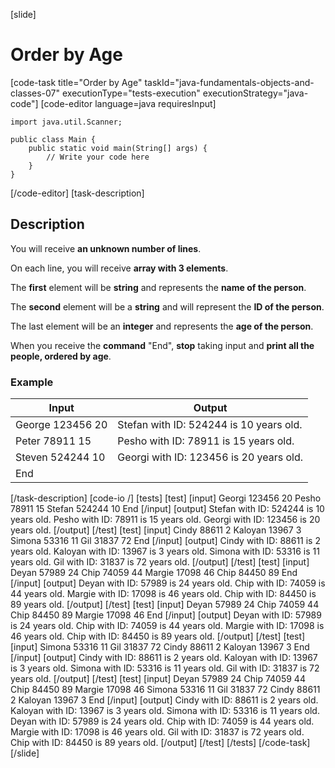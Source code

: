 [slide]
# Order by Age
[code-task title="Order by Age" taskId="java-fundamentals-objects-and-classes-07" executionType="tests-execution" executionStrategy="java-code"]
[code-editor language=java requiresInput]
```
import java.util.Scanner;

public class Main {
    public static void main(String[] args) {
        // Write your code here
    }
}
```
[/code-editor]
[task-description]
## Description
You will receive **an unknown number of lines**.

On each line, you will receive **array with 3 elements**.

The **first** element will be **string** and represents the **name of the person**. 

The **second** element will be a **string** and will represent the **ID of the person**. 

The last element will be an **integer** and represents the **age of the person**.

When you receive the **command** "End", **stop** taking input and **print all the people, ordered by age**.

### Example
| **Input** | **Output** |
| --- | --- |
| George 123456 20 | Stefan with ID: 524244 is 10 years old. |
| Peter 78911 15 | Pesho with ID: 78911 is 15 years old. |
| Steven 524244 10 | Georgi with ID: 123456 is 20 years old. |
| End | |

[/task-description]
[code-io /]
[tests]
[test]
[input]
Georgi 123456 20
Pesho 78911 15
Stefan 524244 10
End
[/input]
[output]
Stefan with ID: 524244 is 10 years old.
Pesho with ID: 78911 is 15 years old.
Georgi with ID: 123456 is 20 years old.
[/output]
[/test]
[test]
[input]
Cindy 88611 2
Kaloyan 13967 3
Simona 53316 11
Gil 31837 72
End
[/input]
[output]
Cindy with ID: 88611 is 2 years old.
Kaloyan with ID: 13967 is 3 years old.
Simona with ID: 53316 is 11 years old.
Gil with ID: 31837 is 72 years old.
[/output]
[/test]
[test]
[input]
Deyan 57989 24
Chip 74059 44
Margie 17098 46
Chip 84450 89
End
[/input]
[output]
Deyan with ID: 57989 is 24 years old.
Chip with ID: 74059 is 44 years old.
Margie with ID: 17098 is 46 years old.
Chip with ID: 84450 is 89 years old.
[/output]
[/test]
[test]
[input]
Deyan 57989 24
Chip 74059 44
Chip 84450 89
Margie 17098 46
End
[/input]
[output]
Deyan with ID: 57989 is 24 years old.
Chip with ID: 74059 is 44 years old.
Margie with ID: 17098 is 46 years old.
Chip with ID: 84450 is 89 years old.
[/output]
[/test]
[test]
[input]
Simona 53316 11
Gil 31837 72
Cindy 88611 2
Kaloyan 13967 3
End
[/input]
[output]
Cindy with ID: 88611 is 2 years old.
Kaloyan with ID: 13967 is 3 years old.
Simona with ID: 53316 is 11 years old.
Gil with ID: 31837 is 72 years old.
[/output]
[/test]
[test]
[input]
Deyan 57989 24
Chip 74059 44
Chip 84450 89
Margie 17098 46
Simona 53316 11
Gil 31837 72
Cindy 88611 2
Kaloyan 13967 3
End
[/input]
[output]
Cindy with ID: 88611 is 2 years old.
Kaloyan with ID: 13967 is 3 years old.
Simona with ID: 53316 is 11 years old.
Deyan with ID: 57989 is 24 years old.
Chip with ID: 74059 is 44 years old.
Margie with ID: 17098 is 46 years old.
Gil with ID: 31837 is 72 years old.
Chip with ID: 84450 is 89 years old.
[/output]
[/test]
[/tests]
[/code-task]
[/slide]